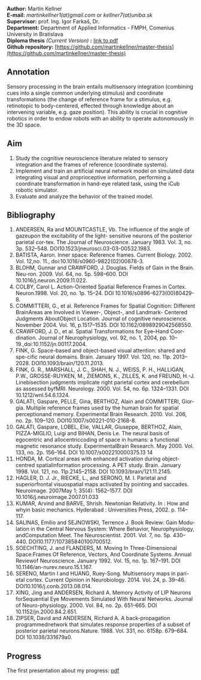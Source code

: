 **Author:** Martin Kellner<br>
**E-mail:** *martinkellner1(at)gmail.com* or *kellner7(at)uniba.sk* <br>
**Supervisor:** prof. Ing. Igor Farkaš, Dr. <br>
**Department:** Department of Applied Informatics - FMPH, Comenius University in Bratislava <br>
**Diploma thesis** *(Current Version)* **:** [link to pdf](https://github.com/martinkellner/master-thesis/blob/master/thesis/diploma.pdf) <br>
**Github repository:** [https://github.com/martinkellner/master-thesis](https://github.com/martinkellner/master-thesis)

## Annotation
Sensory processing in the brain entails multisensory integration (combining cues into a single common underlying stimulus) and coordinate transformations (the change of reference frame for a stimulus, e.g. retinotopic to body-centered, effected through knowledge about an intervening variable, e.g. gaze position). This ability is crucial in cognitive robotics in order to endow robots with an ability to operate autonomously in the 3D space.

## Aim
1. Study the cognitive neuroscience literature related to sensory integration and the frames of reference (coordinate systems).
2. Implement and train an artificial neural network model on simulated data integrating visual and proprioceptive information, performing a coordinate transformation in hand-eye related task, using the iCub robotic simulator.
3. Evaluate and analyze the behavior of the trained model.

## Bibliography
1. ANDERSEN, Ra and MOUNTCASTLE, Vb. The influence of the angle of gazeupon the excitability of the light- sensitive neurons of the posterior parietal cor-tex. The Journal of Neuroscience. January 1983. Vol. 3, no. 3p. 532–548. DOI10.1523/jneurosci.03-03-00532.1983. 
2. BATISTA, Aaron. Inner space: Reference frames. Current Biology. 2002. Vol. 12,no. 11., doi:10.1016/s0960-9822(02)00878-3.
3. BLOHM, Gunnar and CRAWFORD, J. Douglas. Fields of Gain in the Brain. Neu-ron. 2009. Vol. 64, no. 5p. 598–600. DOI 10.1016/j.neuron.2009.11.022.
4. COLBY, Carol L. Action-Oriented Spatial Reference Frames in Cortex. Neuron.1998. Vol. 20, no. 1p. 15–24. DOI 10.1016/s0896-6273(00)80429-8. 
5. COMMITTERI, G., et al. Reference Frames for Spatial Cognition: Different BrainAreas are Involved in Viewer-, Object-, and Landmark- Centered Judgments AboutObject Location. Journal of cognitive neuroscience. November 2004. Vol. 16, p.1517–1535. DOI 10.1162/0898929042568550.
6. CRAWFORD,  J.  D.,  et  al.  Spatial  Transformations  for  Eye–Hand  Coor-dination.  Journal  of  Neurophysiology,  vol.  92,  no.  1,  2004,  pp.  10–19.,doi:10.1152/jn.00117.2004.
7. FINK, G. Space-based and object-based visual attention:  shared and spe-cific neural domains. Brain. January 1997. Vol. 120, no. 11p. 2013–2028. DOI10.1093/brain/120.11.2013.
8. FINK, G. R., MARSHALL, J. C., SHAH, N. J., WEISS, P. H., HALLIGAN, P.W., GROSSE-RUYKEN, M., ZIEMONS, K., ZILLES, K. and FREUND, H.-J. Linebisection judgments implicate right parietal cortex and cerebellum as assessed byfMRI. Neurology. 2000. Vol. 54, no. 6p. 1324–1331. DOI 10.1212/wnl.54.6.1324. 
9. GALATI, Gaspare, PELLE, Gina, BERTHOZ, Alain and COMMITTERI, Gior-gia. Multiple reference frames used by the human brain for spatial perceptionand memory. Experimental Brain Research. 2010. Vol. 206, no. 2p. 109–120. DOI10.1007/s00221-010-2168-8. 
10. GALATI, Gaspare, LOBEL, Elie, VALLAR, Giuseppe, BERTHOZ, Alain, PIZZA-MIGLIO, Luigi and BIHAN, Denis Le. The neural basis of egocentric and allocentriccoding of space in humans: a functional magnetic resonance study. ExperimentalBrain Research. May 2000. Vol. 133, no. 2p. 156–164. DOI 10.1007/s002210000375.13
14
11. HONDA, M. Cortical areas with enhanced activation during object-centred spatialinformation processing. A PET study. Brain. January 1998. Vol. 121, no. 11p.2145–2158. DOI 10.1093/brain/121.11.2145.
12. HAGLER, D. J. Jr., RIECKE, L., and SERONO, M. I. Parietal and superiorfrontal visuospatial maps activated by pointing and saccades. Neuroimage. 2007May 1; 35(4): 1562–1577. DOI 10.1016/j.neuroimage.2007.01.033
13. KUMAR, Arvind and BARVE, Shrish. Newtonian Relativity. In : How and whyin basic mechanics. Hyderabad : Universities Press, 2002. p. 114–117.
14. SALINAS, Emilio and SEJNOWSKI, Terrence J. Book Review:  Gain Modu-lation in the Central Nervous System:  Where Behavior, Neurophysiology, andComputation Meet. The Neuroscientist. 2001. Vol. 7, no. 5p. 430–440. DOI10.1177/107385840100700512.
15. SOECHTING, J. and FLANDERS, M. Moving In Three-Dimensional Space:Frames  Of  Reference,  Vectors,  And  Coordinate  Systems.  Annual  Reviewof Neuroscience. January 1992. Vol. 15,  no. 1p. 167–191. DOI 10.1146/an-nurev.neuro.15.1.167.
16. SERENO, Martin I and HUANG, Ruey-Song. Multisensory maps in pari-etal cortex. Current Opinion in Neurobiology. 2014. Vol. 24, p. 39–46. DOI10.1016/j.conb.2013.08.014.
17. XING, Jing and ANDERSEN, Richard A. Memory Activity of LIP Neurons forSequential Eye Movements Simulated With Neural Networks. Journal of Neuro-physiology. 2000. Vol. 84, no. 2p. 651–665. DOI 10.1152/jn.2000.84.2.651.
18. ZIPSER, David and ANDERSEN, Richard A. A back-propagation programmednetwork that simulates response properties of a subset of posterior parietal neurons.Nature. 1988. Vol. 331, no. 6158p. 679–684. DOI 10.1038/331679a0.

## Progress

The first presentation about my progress: <a href="http://www.st.fmph.uniba.sk/~kellner7/prez/ds.pdf">pdf</a>

